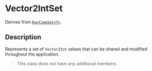 # Vector2IntSet

Derives from [`RuntimeSet<T>`](runtime-set.md).

## Description

Represents a set of `Vector2Int` values that can be shared and modified throughout the application.

> This class does not have any additional members.
